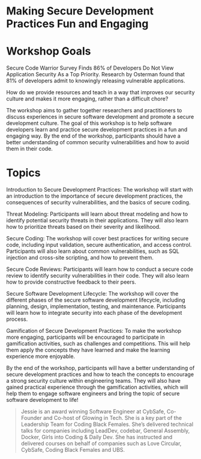 #  Making Secure Development Practices Fun and Engaging

# Workshop Goals
Secure Code Warrior Survey Finds 86% of Developers Do Not View Application Security As a Top Priority. Research by Osterman found that 81% of developers admit to knowingly releasing vulnerable applications.

How do we provide resources and teach in a way that improves our security culture and makes it more engaging, rather than a difficult chore?

The workshop aims to gather together researchers and practitioners to discuss experiences in secure software development and promote a secure development culture. The goal of this workshop is to help software developers learn and practice secure development practices in a fun and engaging way. By the end of the workshop, participants should have a better understanding of common security vulnerabilities and how to avoid them in their code.

# Topics 

Introduction to Secure Development Practices: The workshop will start with an introduction to the importance of secure development practices, the consequences of security vulnerabilities, and the basics of secure coding.

Threat Modeling: Participants will learn about threat modeling and how to identify potential security threats in their applications. They will also learn how to prioritize threats based on their severity and likelihood.

Secure Coding: The workshop will cover best practices for writing secure code, including input validation, secure authentication, and access control. Participants will also learn about common vulnerabilities, such as SQL injection and cross-site scripting, and how to prevent them.

Secure Code Reviews: Participants will learn how to conduct a secure code review to identify security vulnerabilities in their code. They will also learn how to provide constructive feedback to their peers.

Secure Software Development Lifecycle: The workshop will cover the different phases of the secure software development lifecycle, including planning, design, implementation, testing, and maintenance. Participants will learn how to integrate security into each phase of the development process.

Gamification of Secure Development Practices: To make the workshop more engaging, participants will be encouraged to participate in gamification activities, such as challenges and competitions. This will help them apply the concepts they have learned and make the learning experience more enjoyable.

By the end of the workshop, participants will have a better understanding of secure development practices and how to teach the concepts to encourage a strong security culture within engineering teams. They will also have gained practical experience through the gamification activities, which will help them to engage software engineers and bring the topic of secure software development to life!

> Jessie is an award winning Software Engineer at CybSafe, Co-Founder and Co-host of Glowing in Tech. She is a key part of the Leadership Team for Coding Black Females. She’s delivered technical talks for companies including LeadDev, codebar, General Assembly, Docker, Girls into Coding & Daily Dev. She has instructed and delivered courses on behalf of companies such as Love Circular, CybSafe, Coding Black Females and UBS.
